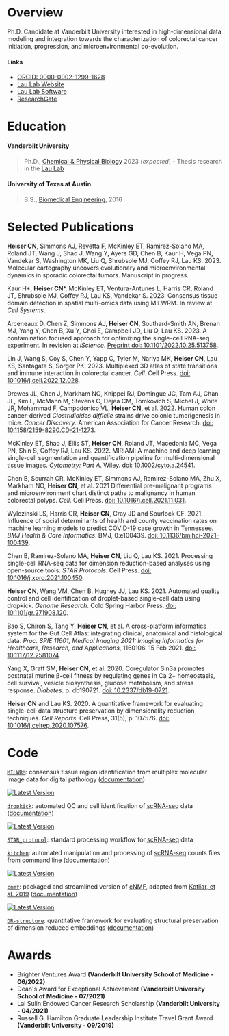 # Overview

Ph.D. Candidate at Vanderbilt University interested in high-dimensional data modeling and integration towards the characterization of colorectal cancer initiation, progression, and microenvironmental co-evolution.

#### Links

* [ORCID: 0000-0002-1299-1628](https://orcid.org/0000-0002-1299-1628)
* [Lau Lab Website](https://kenlaulab.org/)
* [Lau Lab Software](https://Ken-Lau-Lab.github.io)
* [ResearchGate](https://www.researchgate.net/profile/Cody-Heiser)

# Education

#### Vanderbilt University

> Ph.D., [Chemical & Physical Biology](https://medschool.vanderbilt.edu/cpb/) 2023 (*expected*) - Thesis research in the [Lau Lab](https://Ken-Lau-Lab.github.io)

#### University of Texas at Austin

> B.S., [Biomedical Engineering](https://www.bme.utexas.edu/), 2016

# Selected Publications

**Heiser CN**, Simmons AJ, Revetta F, McKinley ET, Ramirez-Solano MA, Roland JT, Wang J, Shao J, Wang Y, Ayers GD, Chen B, Kaur H, Vega PN, Vandekar S, Washington MK, Liu Q, Shrubsole MJ, Coffey RJ, Lau KS. 2023. Molecular cartography uncovers evolutionary and microenvironmental dynamics in sporadic colorectal tumors. Manuscript in progress.

Kaur H\*, **Heiser CN**\*, McKinley ET, Ventura-Antunes L, Harris CR, Roland JT, Shrubsole MJ, Coffey RJ, Lau KS, Vandekar S. 2023. Consensus tissue domain detection in spatial multi-omics data using MILWRM. In review at *Cell Systems*.

Arceneaux D, Chen Z, Simmons AJ, **Heiser CN**, Southard-Smith AN, Brenan MJ, Yang Y, Chen B, Xu Y, Choi E, Campbell JD, Liu Q, Lau KS. 2023. A contamination focused approach for optimizing the single-cell RNA-seq experiment. In revision at *iScience*. [Preprint doi: 10.1101/2022.10.25.513758](https://doi.org/10.1101/2022.10.25.513758).

Lin J, Wang S, Coy S, Chen Y, Yapp C, Tyler M, Nariya MK, **Heiser CN**, Lau KS, Santagata S, Sorger PK. 2023. Multiplexed 3D atlas of state transitions and immune interaction in colorectal cancer. *Cell*. Cell Press. [doi: 10.1016/j.cell.2022.12.028](https://doi.org/10.1016/j.cell.2022.12.028).

Drewes JL, Chen J, Markham NO, Knippel RJ, Domingue JC, Tam AJ, Chan JL, Kim L, McMann M, Stevens C, Dejea CM, Tomkovich S, Michel J, White JR, Mohammad F, Campodonico VL, **Heiser CN**, et al. 2022. Human colon cancer-derived *Clostridioides difficile* strains drive colonic tumorigenesis in mice. *Cancer Discovery*. American Association for Cancer Research. [doi: 10.1158/2159-8290.CD-21-1273](https://doi.org/10.1158/2159-8290.CD-21-1273).

McKinley ET, Shao J, Ellis ST, **Heiser CN**, Roland JT, Macedonia MC, Vega PN, Shin S, Coffey RJ, Lau KS. 2022. MIRIAM: A machine and deep learning single-cell segmentation and quantification pipeline for multi-dimensional tissue images. *Cytometry: Part A*. Wiley. [doi: 10.1002/cyto.a.24541](https://doi.org/10.1002/cyto.a.24541).

Chen B, Scurrah CR, McKinley ET, Simmons AJ, Ramirez-Solano MA, Zhu X, Markham NO, **Heiser CN**, et al. 2021 Differential pre-malignant programs and microenvironment chart distinct paths to malignancy in human colorectal polyps. *Cell*. Cell Press. [doi: 10.1016/j.cell.2021.11.031](https://doi.org/10.1016/j.cell.2021.11.031).

Wylezinski LS, Harris CR, **Heiser CN**, Gray JD and Spurlock CF. 2021. Influence of social determinants of health and county vaccination rates on machine learning models to predict COVID-19 case growth in Tennessee. *BMJ Health & Care Informatics*. BMJ, 0:e100439. [doi: 10.1136/bmjhci-2021-100439](http://doi.org/10.1136/bmjhci-2021-100439).

Chen B, Ramirez-Solano MA, **Heiser CN**, Liu Q, Lau KS. 2021. Processing single-cell RNA-seq data for dimension reduction-based analyses using open-source tools. *STAR Protocols*. Cell Press. [doi: 10.1016/j.xpro.2021.100450](https://doi.org/10.1016/j.xpro.2021.100450).

**Heiser CN**, Wang VM, Chen B, Hughey JJ, Lau KS. 2021. Automated quality control and cell identification of droplet-based single-cell data using dropkick. *Genome Research*. Cold Spring Harbor Press. [doi: 10.1101/gr.271908.120](https://doi.org/10.1101/gr.271908.120).

Bao S, Chiron S, Tang Y, **Heiser CN**, et al. A cross-platform informatics system for the Gut Cell Atlas: integrating clinical, anatomical and histological data. *Proc. SPIE 11601, Medical Imaging 2021: Imaging Informatics for Healthcare, Research, and Applications*, 1160106. 15 Feb 2021. [doi: 10.1117/12.2581074](https://doi.org/10.1117/12.2581074).

Yang X, Graff SM, **Heiser CN**, et al. 2020. Coregulator Sin3a promotes postnatal murine β-cell fitness by regulating genes in Ca 2+ homeostasis, cell survival, vesicle biosynthesis, glucose metabolism, and stress response. *Diabetes*. p. db190721. [doi: 10.2337/db19-0721](https://doi.org/10.2337/db19-0721).

**Heiser CN** and Lau KS. 2020. A quantitative framework for evaluating single-cell data structure preservation by dimensionality reduction techniques. *Cell Reports*. Cell Press, 31(5), p. 107576. [doi: 10.1016/j.celrep.2020.107576](https://doi.org/10.1016/j.celrep.2020.107576).

# Code

[`MILWRM`](https://github.com/Ken-Lau-Lab/MILWRM): consensus tissue region identification from multiplex molecular image data for digital pathology ([documentation](https://ken-lau-lab.github.io/MILWRM/))

[![Latest Version][pypi-image-MILWRM]][pypi-url-MILWRM]

[`dropkick`](https://github.com/KenLauLab/dropkick): automated QC and cell identification of <acronym title="single-cell RNA sequencing">scRNA-seq</acronym> data ([documentation](https://kenlaulab.github.io/dropkick/))

[![Latest Version][pypi-image-dropkick]][pypi-url-dropkick]

[`STAR_protocol`](https://github.com/KenLauLab/STAR_Protocol): standard processing workflow for <acronym title="single-cell RNA sequencing">scRNA-seq</acronym> data

[`kitchen`](https://github.com/codyheiser/kitchen): automated manipulation and processing of <acronym title="single-cell RNA sequencing">scRNA-seq</acronym> counts files from command line ([documentation](https://codyheiser.github.io/kitchen/))

[![Latest Version][tag-version-kitchen]][repo-url-kitchen]

[`cnmf`](https://github.com/codyheiser/cnmf): packaged and streamlined version of <acronym title="consensus nonnegative matrix factorization">cNMF</acronym>, adapted from [Kotliar, et al. 2019](https://github.com/dylkot/cNMF) ([documentation](https://codyheiser.github.io/cnmf/))

[![Latest Version][tag-version-cnmf]][repo-url-cnmf]

[`DR-structure`](https://github.com/KenLauLab/DR-structure-preservation): quantitative framework for evaluating structural preservation of dimension reduced embeddings ([documentation](https://kenlaulab.github.io/DR-structure-preservation/))

[pypi-image-MILWRM]: https://img.shields.io/pypi/v/MILWRM
[pypi-url-MILWRM]: https://pypi.python.org/pypi/MILWRM/
[pypi-image-dropkick]: https://img.shields.io/pypi/v/dropkick
[pypi-url-dropkick]: https://pypi.python.org/pypi/dropkick/
[tag-version-kitchen]: https://img.shields.io/github/v/tag/codyheiser/kitchen
[repo-url-kitchen]: https://github.com/codyheiser/kitchen
[tag-version-cnmf]: https://img.shields.io/github/v/tag/codyheiser/cNMF
[repo-url-cnmf]: https://github.com/codyheiser/cNMF

# Awards

* Brighter Ventures Award **(Vanderbilt University School of Medicine - 06/2022)**
* Dean's Award for Exceptional Achievement **(Vanderbilt University School of Medicine - 07/2021)**
* Lai Sulin Endowed Cancer Research Scholarship **(Vanderbilt University - 04/2021)**
* Russell G. Hamilton Graduate Leadership Institute Travel Grant Award **(Vanderbilt University - 09/2019)**
